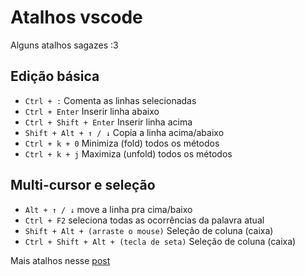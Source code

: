 # Atalhos vscode

Alguns atalhos sagazes :3

## Edição básica

* `Ctrl + :` Comenta as linhas selecionadas
* `Ctrl + Enter` Inserir linha abaixo
* `Ctrl + Shift + Enter` Inserir linha acima
* `Shift + Alt + ↑ / ↓` Copia a linha acima/abaixo
* `Ctrl + k + 0` Minimiza (fold) todos os métodos
* `Ctrl + k + j` Maximiza (unfold) todos os métodos

## Multi-cursor e seleção

* `Alt + ↑ / ↓` move a linha pra cima/baixo
* `Ctrl + F2` seleciona todas as ocorrências da palavra atual
* `Shift + Alt + (arraste o mouse)` Seleção de coluna (caixa)
* `Ctrl + Shift + Alt + (tecla de seta)` Seleção de coluna (caixa)



Mais atalhos nesse [post](https://www.linkedin.com/pulse/todos-os-atalhos-do-vs-code-mateus-barbosa)
